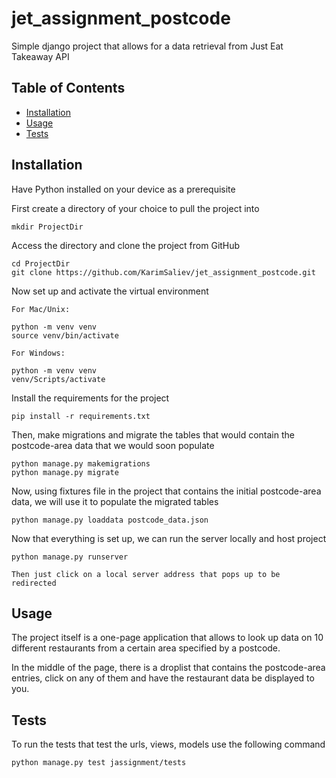 # jet_assignment_postcode
Simple django project that allows for a data retrieval from Just Eat Takeaway API

## Table of Contents

- [Installation](#installation)
- [Usage](#usage)
- [Tests](#tests)

## Installation
Have Python installed on your device as a prerequisite 

First create a directory of your choice to pull the project into
```
mkdir ProjectDir
```
Access the directory and clone the project from GitHub

```
cd ProjectDir
git clone https://github.com/KarimSaliev/jet_assignment_postcode.git
```
Now set up and activate the virtual environment

```
For Mac/Unix:

python -m venv venv
source venv/bin/activate

For Windows:

python -m venv venv
venv/Scripts/activate
```
Install the requirements for the project

```
pip install -r requirements.txt
```

Then, make migrations and migrate the tables that would contain the postcode-area data that we would soon populate

```
python manage.py makemigrations
python manage.py migrate
```

Now, using fixtures file in the project that contains the initial postcode-area data, we will use it to populate the migrated tables

```
python manage.py loaddata postcode_data.json
```

Now that everything is set up, we can run the server locally and host project
```
python manage.py runserver

Then just click on a local server address that pops up to be redirected
```

## Usage
The project itself is a one-page application that allows to look up data on 10 different restaurants from a certain area specified by a postcode.

In the middle of the page, there is a droplist that contains the postcode-area entries, click on any of them and have the restaurant data be displayed to you.


## Tests

To run the tests that test the urls, views, models use the following command

```
python manage.py test jassignment/tests
```
